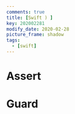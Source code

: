 ```yaml
---
comments: true
title: [Swift ) ]
key: 202002281
modify_date: 2020-02-28
picture_frame: shadow
tags:
  - [swift]
---
```

 
# Assert

# Guard
